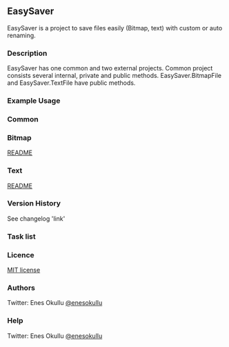## EasySaver

EasySaver is a project to save files easily (Bitmap, text) with custom or auto renaming.

### Description

EasySaver has one common and two external projects. Common project consists several internal, private and public methods. EasySaver.BitmapFile and EasySaver.TextFile have public methods.

### Example Usage

### Common

### Bitmap
[README](https://github.com/meokullu/EasySaver/tree/master/EasySaver.Bitmap/README.md#listed-methods)

### Text
[README](https://github.com/meokullu/EasySaver/tree/master/EasySaver.Text/README.md#listed-methods)

### Version History
See changelog 'link'

### Task list

### Licence
[MIT license](https://github.com/meokullu/EasySaver/blob/master/LICENSE)

### Authors
Twitter: Enes Okullu [@enesokullu](https://twitter.com/EnesOkullu)

### Help
Twitter: Enes Okullu [@enesokullu](https://twitter.com/EnesOkullu)
